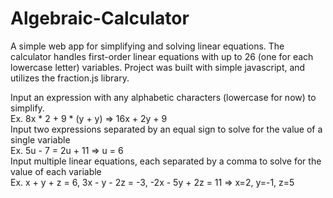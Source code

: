 # Algebraic-Calculator

A simple web app for simplifying and solving linear equations. The calculator handles
first-order linear equations with up to 26 (one for each lowercase letter) variables.
Project was built with simple javascript, and utilizes the fraction.js library.

Input an expression with any alphabetic characters (lowercase for now) to simplify.<br/>
Ex. 8x * 2 + 9 * (y + y)  => 16x + 2y + 9<br/>
Input two expressions separated by an equal sign to solve for the value of a single variable<br/>
Ex. 5u - 7 = 2u + 11 => u = 6<br/>
Input multiple linear equations, each separated by a comma to solve for the value of each variable<br/>
Ex. x + y + z = 6, 3x - y - 2z = -3, -2x - 5y + 2z = 11 => x=2, y=-1, z=5 



